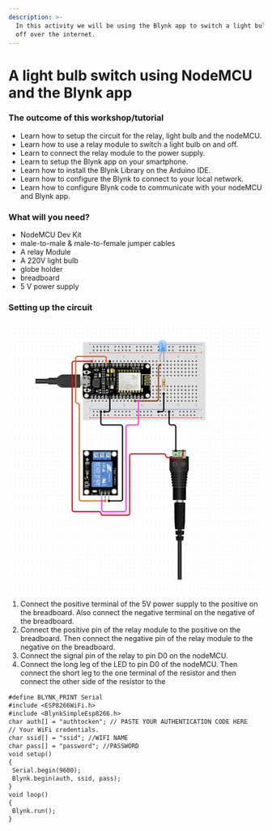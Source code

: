 ```yaml
---
description: >-
  In this activity we will be using the Blynk app to switch a light bulb on and
  off over the internet.
---
```


# A light bulb switch using NodeMCU and the Blynk app

### The outcome of this workshop/tutorial 

* Learn how to setup the circuit for the relay, light bulb and the nodeMCU.
* Learn how to use a relay module to switch a light bulb on and off.
* Learn to connect the relay module to the power supply.
* Learn to setup the Blynk app on your smartphone.
* Learn how to install the Blynk Library on the Arduino IDE.
* Learn how to configure the Blynk to connect to your local network.
* Learn how to configure Blynk code to communicate with your nodeMCU and Blynk app.



### What will you need?

* NodeMCU Dev Kit
* male-to-male & male-to-female jumper cables 
* A relay Module 
* A 220V light bulb
* globe holder 
* breadboard 
* 5 V power supply

### Setting up the circuit

![setup of the circuit to control a light bulb with a blynk app.](../../.gitbook/assets/ledrelay.png)

1. Connect the positive terminal of the 5V power supply to the positive on the breadboard. Also connect the negative terminal on the negative of the breadboard. 
2. Connect the positive pin of the relay module to the positive on the breadboard. Then connect the negative pin of the relay module to the negative on the breadboard.
3. Connect the signal pin of the relay to pin D0 on the nodeMCU.
4. Connect the long leg of the LED to pin D0 of the nodeMCU. Then connect the short leg to the one terminal of the resistor and then connect the other side of the resistor to the 

```text
#define BLYNK_PRINT Serial        
#include <ESP8266WiFi.h>        
#include <BlynkSimpleEsp8266.h>        
char auth[] = "authtocken"; // PASTE YOUR AUTHENTICATION CODE HERE        
// Your WiFi credentials.        
char ssid[] = "ssid"; //WIFI NAME        
char pass[] = "password"; //PASSWORD        
void setup()        
{        
 Serial.begin(9600);        
 Blynk.begin(auth, ssid, pass);        
}        
void loop()        
{        
 Blynk.run();        
}        
```

